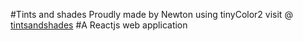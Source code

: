 #Tints and shades 
Proudly made by Newton using tinyColor2
visit @ [tintsandshades](https://tintsandshades.vercel.app/)
#A Reactjs web application
